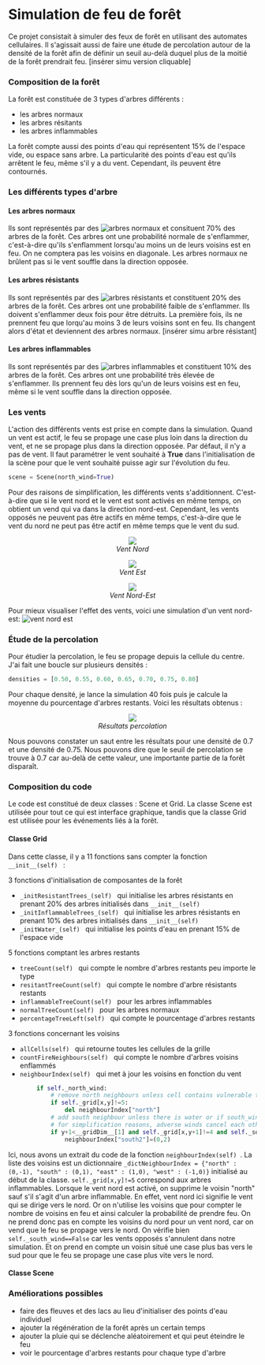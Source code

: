 # Simulation de feu de forêt
Ce projet consistait à simuler des feux de forêt en utilisant des automates cellulaires. Il s'agissait aussi de faire une étude de percolation autour de la densité de la forêt afin de définir un seuil au-delà duquel plus de la moitié de la forêt prendrait feu.
[insérer simu version cliquable]

### Composition de la forêt
La forêt est constituée de 3 types d'arbres différents :
- les arbres normaux
- les arbres résitants
- les arbres inflammables

La forêt compte aussi des points d'eau qui représentent 15% de l'espace vide, ou espace sans arbre. La particularité des points d'eau est qu'ils arrêtent le feu, même s'il y a du vent. Cependant, ils peuvent être contournés.

### Les différents types d'arbre
#### Les arbres normaux
Ils sont représentés par des ![arbres normaux](Images/normalTree.PNG) et consituent 70% des arbres de la forêt. Ces arbres ont une probabilité normale de s'enflammer, c'est-à-dire qu'ils s'enflamment lorsqu'au moins un de leurs voisins est en feu. On ne comptera pas les voisins en diagonale. Les arbres normaux ne brûlent pas si le vent souffle dans la direction opposée.

#### Les arbres résistants
Ils sont représentés par des ![arbres résistants](Images/resistantTree.PNG) et constituent 20% des arbres de la forêt. Ces arbres ont une probabilité faible de s'enflammer. Ils doivent s'enflammer deux fois pour être détruits. La première fois, ils ne prennent feu que lorqu'au moins 3 de leurs voisins sont en feu. Ils changent alors d'état et deviennent des arbres normaux.
[insérer simu arbre résistant]

#### Les arbres inflammables
Ils sont représentés par des ![arbres inflammables](Images/inflammableTree.PNG) et constituent 10% des arbres de la forêt. Ces arbres ont une probabilité très élevée de s'enflammer. Ils prennent feu dès lors qu'un de leurs voisins est en feu, même si le vent souffle dans la direction opposée.

### Les vents
L'action des différents vents est prise en compte dans la simulation. Quand un vent est actif, le feu se propage une case plus loin dans la direction du vent, et ne se propage plus dans la direction opposée. Par défaut, il n'y a pas de vent. Il faut paramétrer le vent souhaité à **True** dans l'initialisation de la scène pour que le vent souhaité puisse agir sur l'évolution du feu.
```python
scene = Scene(north_wind=True)
```
Pour des raisons de simplification, les différents vents s'additionnent. C'est-à-dire que si le vent nord et le vent est sont activés en même temps, on obtient un vend qui va dans la direction nord-est. Cependant, les vents opposés ne peuvent pas être actifs en même temps, c'est-à-dire que le vent du nord ne peut pas être actif en même temps que le vent du sud.  

<p align="center">
  <img src="Images/northWind.PNG"></br>
  <em>Vent Nord</em>
</p>  
<p align="center">
  <img src="Images/eastWind.PNG"></br>
  <em>Vent Est</em>
</p>  
<p align="center">
  <img src="Images/northEastWind.PNG"></br>
  <em>Vent Nord-Est</em>
</p>     

Pour mieux visualiser l'effet des vents, voici une simulation d'un vent nord-est:
![vent nord est](Images/northEastWind.gif)


### Étude de la percolation
Pour étudier la percolation, le feu se propage depuis la cellule du centre. J'ai fait une boucle sur plusieurs densités :
```python
densities = [0.50, 0.55, 0.60, 0.65, 0.70, 0.75, 0.80]
```
Pour chaque densité, je lance la simulation 40 fois puis je calcule la moyenne du pourcentage d'arbres restants. Voici les résultats obtenus :  

<p align="center">
  <img src="Images/percolation_results.PNG"></br>
  <em>Résultats percolation</em>
</p>

Nous pouvons constater un saut entre les résultats pour une densité de 0.7 et une densité de 0.75. Nous pouvons dire que le seuil de percolation se trouve à 0.7 car au-delà de cette valeur, une importante partie de la forêt disparaît.


### Composition du code
Le code est constitué de deux classes : Scene et Grid.
La classe Scene est utilisée pour tout ce qui est interface graphique, tandis que la classe Grid est utilisée pour les événements liés à la forêt.

#### Classe Grid
Dans cette classe, il y a 11 fonctions sans compter la fonction ```__init__(self) ``` :  

3 fonctions d'initialisation de composantes de la forêt
* ```_initResistantTrees_(self) ``` qui initialise les arbres résistants en prenant 20% des arbres initialisés dans ```__init__(self) ```
* ```_initInflammableTrees_(self) ``` qui initialise les arbres résistants en prenant 10% des arbres initialisés dans ```__init__(self) ```
* ```_initWater_(self) ``` qui initialise les points d'eau en prenant 15% de l'espace vide  

5 fonctions comptant les arbres restants
* ```treeCount(self) ``` qui compte le nombre d'arbres restants peu importe le type
* ```resitantTreeCount(self) ``` qui compte le nombre d'arbre résistants restants
* ```inflammableTreeCount(self) ``` pour les arbres inflammables
* ```normalTreeCount(self) ``` pour les arbres normaux
* ```percentageTreeLeft(self) ``` qui compte le pourcentage d'arbres restants   

3 fonctions concernant les voisins
* ```allCells(self) ``` qui retourne toutes les cellules de la grille
* ```countFireNeighbours(self) ``` qui compte le nombre d'arbres voisins enflammés
* ```neighbourIndex(self) ``` qui met à jour les voisins en fonction du vent
```python
        if self._north_wind:
            # remove north neighbours unless cell contains vulnerable tree
            if self._grid[x,y]!=5:
                del neighbourIndex["north"]
            # add south neighbour unless there is water or if south_wind is enabled
            # for simplification reasons, adverse winds cancel each other
            if y+1<__gridDim__[1] and self._grid[x,y+1]!=4 and self._south_wind==False:
                neighbourIndex["south2"]=(0,2)
```
Ici, nous avons un extrait du code de la fonction ```neighbourIndex(self) ```. La liste des voisins est un dictionnaire ```_dictNeighbourIndex = {"north" : (0,-1), "south" : (0,1), "east" : (1,0), "west" : (-1,0)}``` initialisé au début de la classe. ```self._grid[x,y]!=5``` correspond aux arbres inflammables. Lorsque le vent nord est activé, on supprime le voisin "north" sauf s'il s'agit d'un arbre inflammable. En effet, vent nord ici signifie le vent qui se dirige vers le nord. Or on n'utilise les voisins que pour compter le nombre de voisins en feu et ainsi calculer la probabilité de prendre feu. On ne prend donc pas en compte les voisins du nord pour un vent nord, car on vend que le feu se propage vers le nord. On vérifie bien ```self._south_wind==False``` car les vents opposés s'annulent dans notre simulation. Et on prend en compte un voisin situé une case plus bas vers le sud pour que le feu se propage une case plus vite vers le nord.

#### Classe Scene

### Améliorations possibles
- faire des fleuves et des lacs au lieu d'initialiser des points d'eau individuel
- ajouter la régénération de la forêt après un certain temps
- ajouter la pluie qui se déclenche aléatoirement et qui peut éteindre le feu
- voir le pourcentage d'arbres restants pour chaque type d'arbre




